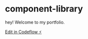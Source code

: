# component-library
hey! Welcome to my portfolio.

[Edit in Codeflow ⚡️](https://stackblitz.com/~/github.com/Shravani-16/component-library)